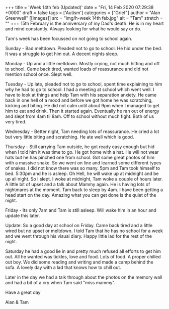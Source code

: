 +++
title = 'Week 14th feb (Updated)'
date = "Fri, 14 Feb 2020 07:29:38 +0000"
draft = false
tags = ['Autism']
categories = ["Grief"]
author = "Alan Greenwell"
[[images]]
  src = "img/h-week 14th feb.jpg"
  alt = "Tam"
  stretch = ""
+++
15th February is the anniversary of my Dad's death. He is in my heart and mind constantly. Always looking for what he would say or do.
<!--more-->
Tam's week has been focussed on not going to school again.

Sunday - Bad meltdown. Pleaded not to go to school. He hid under the bed. It was a struggle to get him out. A decent nights sleep.

Monday - Up and a little meltdown. Mostly crying, not much hitting and off to school. Came back tired, wanted loads of reassurance and did not mention school once. Slept well.

Tuesday - Up late, pleaded not to go to school, spent time explaining to him why he had to go to school. I had a meeting at school which went well. I have to look at things and help Tam with his separation anxiety. He came back in one hell of a mood and before we got home he was scratching, kicking and biting. He did not calm until about 9pm when I managed to get him to eat and drink. Then it started again. Eventually he ran out of energy and slept from 4am til 8am. Off to school without much fight. Both of us very tired.

Wednesday - Better night, Tam needing lots of reassurance. He cried a lot but very little biting and scratching. He ate well which is good.

Thursday - Still carrying Tam outside, he got ready easy enough but hid when I told him it was time to go. He got home with a hat. He will not wear hats but he has pinched one from school. Got some great photos of him with a massive snake. So we went on line and learned some different types of snakes. I did not know there was so many. 5pm and Tam took himself to bed. 5:30pm and he is asleep. Oh Hell, he will wake up at midnight and be up all night. So I slept. I woke at midnight, Tam woke a couple of hours later. A little bit of upset and a talk about Mammy again. He is having lots of nightmares at the moment. Tam back to sleep by 4am. I have been getting a head start on the day. Amazing what you can get done is the quiet of the night.

Friday - Its only 7am and Tam is still asleep. Will wake him in an hour and update this later.

Update: So a good day at school on Friday. Came back tired and a little wired but no upset or meltdown. I told Tam that he has no school for a week and we went through his visual diary. Happy little lad for the rest of the night.

Saturday he had a good lie in and pretty much refused all efforts to get him out. All he wanted was tickles, love and food. Lots of food. A proper chilled out boy. We did some reading and writing and made a camp behind the sofa. A lovely day with a lad that knows how to chill out.

Later in the day we had a talk through about the photos on the memory wall and had a bit of a cry when Tam said "miss mammy".

Have a great day

Alan & Tam
